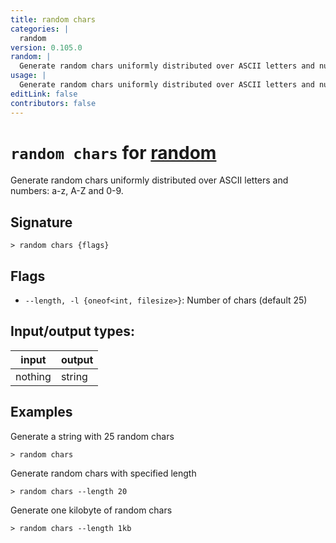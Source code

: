 ```yaml
---
title: random chars
categories: |
  random
version: 0.105.0
random: |
  Generate random chars uniformly distributed over ASCII letters and numbers: a-z, A-Z and 0-9.
usage: |
  Generate random chars uniformly distributed over ASCII letters and numbers: a-z, A-Z and 0-9.
editLink: false
contributors: false
---
```

<!-- This file is automatically generated. Please edit the command in https://github.com/nushell/nushell instead. -->

# `random chars` for [random](/commands/categories/random.md)

<div class='command-title'>Generate random chars uniformly distributed over ASCII letters and numbers: a-z, A-Z and 0-9.</div>

## Signature

```> random chars {flags} ```

## Flags

 -  `--length, -l {oneof<int, filesize>}`: Number of chars (default 25)


## Input/output types:

| input   | output |
| ------- | ------ |
| nothing | string |
## Examples

Generate a string with 25 random chars
```nu
> random chars

```

Generate random chars with specified length
```nu
> random chars --length 20

```

Generate one kilobyte of random chars
```nu
> random chars --length 1kb

```

